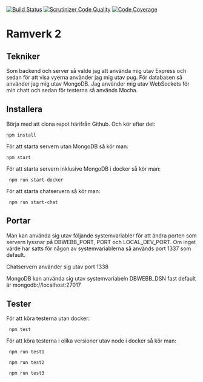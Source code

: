 [![Build Status](https://travis-ci.org/klingzell92/ramverk2.svg?branch=master)](https://travis-ci.org/klingzell92/ramverk2)
[![Scrutinizer Code Quality](https://scrutinizer-ci.com/g/klingzell92/ramverk2/badges/quality-score.png?b=master)](https://scrutinizer-ci.com/g/klingzell92/ramverk2/?branch=master)
[![Code Coverage](https://scrutinizer-ci.com/g/klingzell92/ramverk2/badges/coverage.png?b=master)](https://scrutinizer-ci.com/g/klingzell92/ramverk2/?branch=master)

Ramverk 2
====================
Tekniker
------------
Som backend och server så valde jag att använda mig utav Express och sedan för att visa vyerna använder jag mig utav pug. För databasen så använder jag mig utav MongoDB. Jag använder mig utav WebSockets för min chatt och sedan för testerna så används Mocha.

Installera
--------------
Börja med att clona repot härifrån Github. Och kör efter det:

```shell
npm install
```

För att starta servern utan MongoDB så kör man:
```shell
npm start
```

För att starta servern inklusive MongoDB i docker så kör man:

```shell
 npm run start-docker
```

För att starta chatservern så kör man:

```shell
 npm run start-chat
```

Portar
----------
Man kan använda sig utav följande systemvariabler för att ändra porten som servern lyssnar på DBWEBB_PORT, PORT och LOCAL_DEV_PORT.
Om inget värde har satts för någon av systemvariablerna så används port 1337 som default.

Chatservern använder sig utav port 1338

MongoDB kan använda sig utav systemvariabeln DBWEBB_DSN fast default är mongodb://localhost:27017

Tester
----------
För att köra testerna utan docker:

```shell
 npm test
```

För att köra testerna i olika versioner utav node i docker så kör man:

```shell
 npm run test1

 npm run test2

 npm run test3
```

